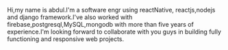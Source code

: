 Hi,my name is abdul.I'm a software engr using reactNative, reactjs,nodejs and django framework.I've also worked with firebase,postgresql,MySQL,mongodb with more than five years of experience.I'm looking forward to collaborate with you guys in building fully functioning and responsive web projects.
